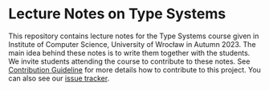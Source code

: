 Lecture Notes on Type Systems
=============================

This repository contains lecture notes for the Type Systems course given in
Institute of Computer Science, University of Wrocław in Autumn 2023. The main
idea behind these notes is to write them together with the students. We invite
students attending the course to contribute to these notes. See
[Contribution Guideline](https://github.com/ppolesiuk/type-systems-notes/wiki/Contribution-Guideline)
for more details how to contribute to this project. You can also see our
[issue tracker](https://github.com/ppolesiuk/type-systems-notes/issues).
